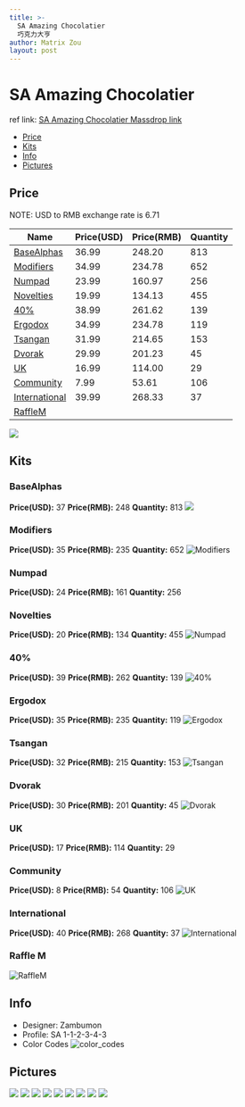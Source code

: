 ```yaml
---
title: >-
  SA Amazing Chocolatier
  巧克力大亨
author: Matrix Zou
layout: post
---
```


# SA Amazing Chocolatier

ref link: [SA Amazing Chocolatier Massdrop link](https://www.massdrop.com/buy/the-amazing-chocolatier-custom-sa-keycap-set)

* [Price](#price)
* [Kits](#kits)
* [Info](#info)
* [Pictures](#pictures)

## Price

NOTE: USD to RMB exchange rate is 6.71

| Name          | Price(USD)    | Price(RMB)  | Quantity |
| ------------- | ------------- | ----------- | -------- |
|[BaseAlphas](#basealphas)|36.99|248.20|813|
|[Modifiers](#modifiers)|34.99|234.78|652|
|[Numpad](#numpad)|23.99|160.97|256|
|[Novelties](#novelties)|19.99|134.13|455|
|[40%](#40%)|38.99|261.62|139|
|[Ergodox](#ergodox)|34.99|234.78|119|
|[Tsangan](#tsangan)|31.99|214.65|153|
|[Dvorak](#dvorak)|29.99|201.23|45|
|[UK](#uk)|16.99|114.00|29|
|[Community](#community)|7.99|53.61|106|
|[International](#international)|39.99|268.33|37|
|[RaffleM](#rafflem)||||

<img src="{{ 'assets/images/amazingchocolatier/price.jpg' | relative_url }}" atl="price" class="image featured">

## Kits
### BaseAlphas
**Price(USD):** 37	**Price(RMB):** 248	**Quantity:** 813
<img src="{{ 'assets/images/amazingchocolatier/kits_pics/basealphas.jpg' | relative_url }}" atl="BaseAlphas" class="image featured">

### Modifiers
**Price(USD):** 35	**Price(RMB):** 235	**Quantity:** 652
![Modifiers](images/kits_pics/modifiers.jpg)

### Numpad
**Price(USD):** 24	**Price(RMB):** 161	**Quantity:** 256
### Novelties
**Price(USD):** 20	**Price(RMB):** 134	**Quantity:** 455
![Numpad](images/kits_pics/numpadnovelties.jpg)

### 40%
**Price(USD):** 39	**Price(RMB):** 262	**Quantity:** 139
![40%](images/kits_pics/40.jpg)

### Ergodox
**Price(USD):** 35	**Price(RMB):** 235	**Quantity:** 119
![Ergodox](images/kits_pics/ergodox.jpg)

### Tsangan
**Price(USD):** 32	**Price(RMB):** 215	**Quantity:** 153
![Tsangan](images/kits_pics/tsangan.jpg)

### Dvorak
**Price(USD):** 30	**Price(RMB):** 201	**Quantity:** 45
![Dvorak](images/kits_pics/dvorak.jpg)

### UK
**Price(USD):** 17	**Price(RMB):** 114	**Quantity:** 29
### Community
**Price(USD):**  8	**Price(RMB):** 54	**Quantity:** 106
![UK](images/kits_pics/ukcommunity.jpg)

### International
**Price(USD):** 40	**Price(RMB):** 268	**Quantity:** 37
![International](images/kits_pics/international.jpg)

### Raffle M
![RaffleM](images/kits_pics/rafflem.png)

## Info
* Designer: Zambumon
* Profile: SA 1-1-2-3-4-3
* Color Codes
![color_codes](images/colorcodes.jpg)

## Pictures
<img src="{{ 'assets/images/amazingchocolatier/rendering_pics/MD-24022_20160801102302_ecd9f22166e49dcb.png' | relative_url }}" atl="MD-24022_20160801102302_ecd9f22166e49dcb.png" class="image featured">
<img src="{{ 'assets/images/amazingchocolatier/rendering_pics/MD-24022_20160801102319_10dff2ae0e0a7ff0.png' | relative_url }}" atl="MD-24022_20160801102319_10dff2ae0e0a7ff0.png" class="image featured">
<img src="{{ 'assets/images/amazingchocolatier/rendering_pics/MD-24022_20160801160326_2fd3d74b30fe3f1a.png' | relative_url }}" atl="MD-24022_20160801160326_2fd3d74b30fe3f1a.png" class="image featured">
<img src="{{ 'assets/images/amazingchocolatier/rendering_pics/MD-24022_20160801160327_0c36462c7404b984.png' | relative_url }}" atl="MD-24022_20160801160327_0c36462c7404b984.png" class="image featured">
<img src="{{ 'assets/images/amazingchocolatier/rendering_pics/MD-24022_20160801160327_d9d738bb9d509b4a.png' | relative_url }}" atl="MD-24022_20160801160327_d9d738bb9d509b4a.png" class="image featured">
<img src="{{ 'assets/images/amazingchocolatier/rendering_pics/MD-24022_20160801160328_45382d688ebefd38.png' | relative_url }}" atl="MD-24022_20160801160328_45382d688ebefd38.png" class="image featured">
<img src="{{ 'assets/images/amazingchocolatier/rendering_pics/MD-24022_20160801160328_c2b263e9ea18b8eb.png' | relative_url }}" atl="MD-24022_20160801160328_c2b263e9ea18b8eb.png" class="image featured">
<img src="{{ 'assets/images/amazingchocolatier/rendering_pics/MD-24022_20160801160329_9b069917d1f9cd2a.png' | relative_url }}" atl="MD-24022_20160801160329_9b069917d1f9cd2a.png" class="image featured">
<img src="{{ 'assets/images/amazingchocolatier/rendering_pics/MD-24022_20160801160329_f588810331942d88.png' | relative_url }}" atl="MD-24022_20160801160329_f588810331942d88.png" class="image featured">
